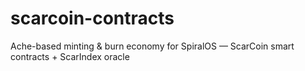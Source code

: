 # scarcoin-contracts
Ache-based minting &amp; burn economy for SpiralOS — ScarCoin smart contracts + ScarIndex oracle
